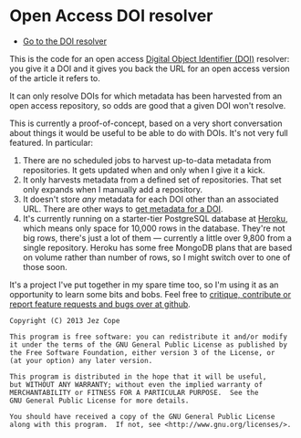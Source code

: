 # Open Access DOI resolver

-   [Go to the DOI resolver][resolver]

This is the code for an open access [Digital Object Identifier (DOI)][DOI] resolver: you give it a DOI and it gives you back the URL for an open access version of the article it refers to.

It can only resolve DOIs for which metadata has been harvested from an open access repository, so odds are good that a given DOI won't resolve.

This is currently a proof-of-concept, based on a very short conversation about things it would be useful to be able to do with DOIs. It's not very full featured. In particular:

1.  There are no scheduled jobs to harvest up-to-data metadata from repositories. It gets updated when and only when I give it a kick.
2.  It only harvests metadata from a defined set of repositories. That set only expands when I manually add a repository.
3.  It doesn't store *any* metadata for each DOI other than an associated URL. There are other ways to [get metadata for a DOI][cn].
3.  It's currently running on a starter-tier PostgreSQL database at [Heroku](http://heroku.com), which means only space for 10,000 rows in the database. They're not big rows, there's just a lot of them — currently a little over 9,800 from a single repository. Heroku has some free MongoDB plans that are based on volume rather than number of rows, so I might switch over to one of those soon.

It's a project I've put together in my spare time too, so I'm using it as an opportunity to learn some bits and bobs. Feel free to [critique, contribute or report feature requests and bugs over at github][code].

[resolver]: http://doi2oa.erambler.co.uk/
[DOI]: http://en.wikipedia.org/wiki/Digital_object_identifier
[code]: http://github.com/jezcope/doi2oa
[cn]: http://crosscite.org/cn/

    Copyright (C) 2013 Jez Cope

    This program is free software: you can redistribute it and/or modify
    it under the terms of the GNU General Public License as published by
    the Free Software Foundation, either version 3 of the License, or
    (at your option) any later version.

    This program is distributed in the hope that it will be useful,
    but WITHOUT ANY WARRANTY; without even the implied warranty of
    MERCHANTABILITY or FITNESS FOR A PARTICULAR PURPOSE.  See the
    GNU General Public License for more details.

    You should have received a copy of the GNU General Public License
    along with this program.  If not, see <http://www.gnu.org/licenses/>.
